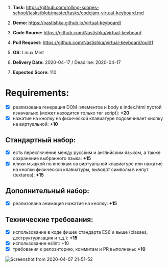 1. **Task:** https://github.com/rolling-scopes-school/tasks/blob/master/tasks/codejam-virtual-keyboard.md

2. **Demo:** https://nastishka.github.io/virtual-keyboard/

3. **Code Source:** https://github.com/Nastishka/virtual-keyboard

4. **Pull Request:** https://github.com/Nastishka/virtual-keyboard/pull/1

5. **OS:** Linux Mint

6. **Delivery Date:** 2020-04-17 / Deadline: 2020-04-17

7. **Expected Score:** 110

# Requirements:

- [x] реализована генерация DOM-элементов и body в index.html пустой изначально (может находится только тег script): **+20**
- [x] нажатие на кнопку на физической клавиатуре подсвечивает кнопку на виртуальной: **+10**

## Cтандартный набор:

- [x] есть переключение между русским и английским языком, а также сохранение выбранного языка: **+15**
- [x] клики мышкой по кнопкам на виртуальной клавиатуре или нажатие на кнопки физической клавиатуры, выводят символы в инпут (textarea): **+15**

## Дополнительный набор:

- [x] реализована анимация нажатия на кнопку: **+15**

## Технические требования:

- [x] использование в коде фишек стандарта ES6 и выше (classes, деструктуризация и т.д.): **+15**
- [x] использование eslint: +10
- [x] требования к репозиторию, коммитам и PR выполнены: **+10**

![Screenshot from 2020-04-07 21-51-52](https://user-images.githubusercontent.com/3330067/78822251-770b7c80-79e3-11ea-9594-63890f27f252.png)

